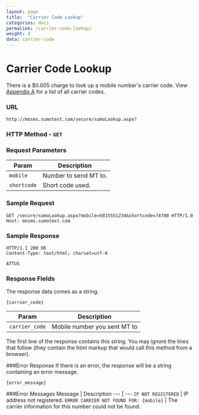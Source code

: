 ```yaml
---
layout: page
title:  "Carrier Code Lookup"
categories: docs
permalink: /carrier-code-lookup/
weight: 4
data: carrier-code
---
```


Carrier Code Lookup
======

There is a $0.005 charge to look up a mobile number's carrier code. View [Appendix A](https://github.com/SUMOTEXT/Sumotext-API-Guide/blob/master/api-docs/appendices/appendix-a.md) for a list of all carrier codes.

### URL
<pre class="code"><code>http://mosms.sumotext.com/secure/sumoLookup.aspx?</code></pre>
### HTTP Method - `GET`

### Request Parameters
Param | Description
--- | --- 
`mobile` | Number to send MT to. 
`shortcode` | Short code used.

### Sample Request

<pre class="code"><code>GET /secure/sumoLookup.aspx?<span>mobile</span>=5015551234&<span>shortcode</span>=74700 HTTP/1.0
Host: mosms.sumotext.com
</code></pre>

### Sample Response
<pre class="code"><code>HTTP/1.1 200 OK
Content-Type: text/html; charset=utf-8

ATTUS
</code></pre>

### Response Fields
The response data comes as a string. 
<pre class="code"><code>{carrier_code}</code></pre>

Param | Description
--- | --- 
`carrier_code` | Mobile number you sent MT to

The first line of the response contains this string. You may ignore the lines that follow (they contain the html markup that would call this method from a browser).

###Error Response
If there is an error, the response will be a string containing an error message.
<pre class="code"><code>{error_message}</code></pre>

###Error Messages
Message | Description
--- | --- 
`IP NOT REGISTERED` | IP address not registered.
`ERROR CARRIER NOT FOUND FOR: {mobile}` | The carrier information for this number could not be found.
